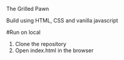 The Grilled Pawn

Build using HTML, CSS and vanilla javascript

#Run on local
1. Clone the repository
2. Open index.html in the browser


